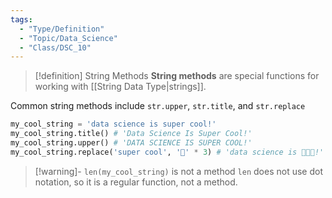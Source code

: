 ```yaml
---
tags:
  - "Type/Definition"
  - "Topic/Data_Science"
  - "Class/DSC_10"
---
```


> [!definition] String Methods
> **String methods** are special functions for working with [[String Data Type|strings]].

Common string methods include `str.upper`, `str.title`, and `str.replace`

```python
my_cool_string = 'data science is super cool!'
my_cool_string.title() # 'Data Science Is Super Cool!'
my_cool_string.upper() # 'DATA SCIENCE IS SUPER COOL!'
my_cool_string.replace('super cool', '💯' * 3) # 'data science is 💯💯💯!'
```

> [!warning]- `len(my_cool_string)` is not a method
> `len` does not use dot notation, so it is a regular function, not a method.